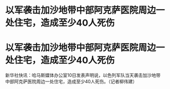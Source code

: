 # 以军袭击加沙地带中部阿克萨医院周边一处住宅，造成至少40人死伤

# 以军袭击加沙地带中部阿克萨医院周边一处住宅，造成至少40人死伤

新华社快讯：哈马斯媒体办公室10日发表声明说，以色列军队当天袭击加沙地带中部阿克萨医院周边一处住宅，造成至少40人死伤。（记者柳伟建）

